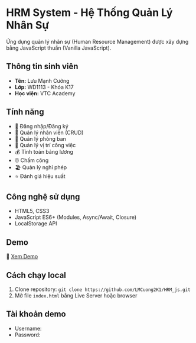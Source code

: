 # HRM System - Hệ Thống Quản Lý Nhân Sự

Ứng dụng quản lý nhân sự (Human Resource Management) được xây dựng bằng JavaScript thuần (Vanilla JavaScript).

## Thông tin sinh viên
- **Tên:** Lưu Mạnh Cường
- **Lớp:** WD1113 - Khóa K17
- **Học viện:** VTC Academy

## Tính năng
- 🔐 Đăng nhập/Đăng ký
- 👥 Quản lý nhân viên (CRUD)
- 🏢 Quản lý phòng ban
- 💼 Quản lý vị trí công việc
- 💰 Tính toán bảng lương
- ⏰ Chấm công
- 🏖️ Quản lý nghỉ phép
- ⭐ Đánh giá hiệu suất

## Công nghệ sử dụng
- HTML5, CSS3
- JavaScript ES6+ (Modules, Async/Await, Closure)
- LocalStorage API

## Demo
🔗 [Xem Demo](https://github.com/LMCuong2K1/HRM_js.git)

## Cách chạy local
1. Clone repository: `git clone https://github.com/LMCuong2K1/HRM_js.git`
2. Mở file `index.html` bằng Live Server hoặc browser

## Tài khoản demo
- Username: 
- Password: 
